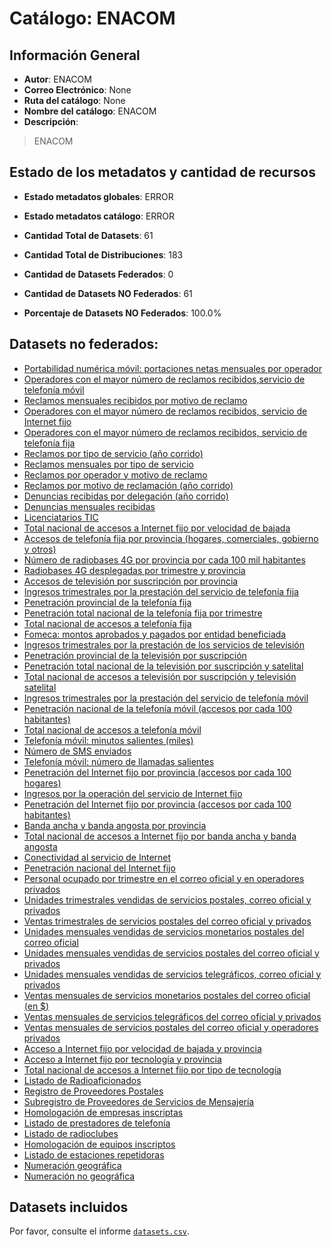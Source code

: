 
# Catálogo: ENACOM

## Información General

- **Autor**: ENACOM
- **Correo Electrónico**: None
- **Ruta del catálogo**: None
- **Nombre del catálogo**: ENACOM
- **Descripción**:

> ENACOM

## Estado de los metadatos y cantidad de recursos

- **Estado metadatos globales**: ERROR
- **Estado metadatos catálogo**: ERROR
- **Cantidad Total de Datasets**: 61
- **Cantidad Total de Distribuciones**: 183

- **Cantidad de Datasets Federados**: 0
- **Cantidad de Datasets NO Federados**: 61
- **Porcentaje de Datasets NO Federados**: 100.0%

## Datasets no federados:

- [Portabilidad numérica móvil: portaciones netas mensuales por operador](None)
- [Operadores con el mayor número de reclamos recibidos,servicio de telefonía móvil](None)
- [Reclamos mensuales recibidos por motivo de reclamo](None)
- [Operadores con el mayor número de reclamos recibidos, servicio de Internet fijo](None)
- [Operadores con el mayor número de reclamos recibidos, servicio de telefonía fija](None)
- [Reclamos por tipo de servicio (año corrido)](None)
- [Reclamos mensuales por tipo de servicio](None)
- [Reclamos por operador y motivo de reclamo](None)
- [Reclamos por motivo de reclamación (año corrido)](None)
- [Denuncias recibidas por delegación (año corrido)](None)
- [Denuncias mensuales recibidas](None)
- [Licenciatarios TIC](None)
- [Total nacional de accesos a Internet fijo por velocidad de bajada](None)
- [Accesos de telefonía fija por provincia (hogares, comerciales, gobierno y otros)](None)
- [Número de radiobases 4G por provincia por cada 100 mil habitantes](None)
- [Radiobases 4G desplegadas por trimestre y provincia](None)
- [Accesos de televisión por suscripción por provincia](None)
- [Ingresos trimestrales por la prestación del servicio de telefonía fija](None)
- [Penetración provincial de la telefonía fija](None)
- [Penetración total nacional de la telefonía fija por trimestre](None)
- [Total nacional de accesos a telefonía fija](None)
- [Fomeca: montos aprobados y pagados por entidad beneficiada](None)
- [Ingresos trimestrales por la prestación de los servicios de televisión](None)
- [Penetración provincial de la televisión por suscripción](None)
- [Penetración total nacional de la televisión por suscripción y satelital](None)
- [Total nacional de accesos a televisión por suscripción y televisión satelital](None)
- [Ingresos trimestrales por la prestación del servicio de telefonía móvil](None)
- [Penetración nacional de la telefonía móvil (accesos por cada 100 habitantes)](None)
- [Total nacional de accesos a telefonía móvil](None)
- [Telefonía móvil: minutos salientes (miles)](None)
- [Número de SMS enviados](None)
- [Telefonía móvil: número de llamadas salientes](None)
- [Penetración del Internet fijo por provincia (accesos por cada 100 hogares)](None)
- [Ingresos por la operación del servicio de Internet fijo](None)
- [Penetración del Internet fijo por provincia (accesos por cada 100 habitantes)](None)
- [Banda ancha y banda angosta por provincia](None)
- [Total nacional de accesos a Internet fijo por banda ancha y banda angosta](None)
- [Conectividad al servicio de Internet](None)
- [Penetración nacional del Internet fijo](None)
- [Personal ocupado por trimestre en el correo oficial y en operadores privados](None)
- [Unidades trimestrales vendidas de servicios postales, correo oficial y privados](None)
- [Ventas trimestrales de servicios postales del correo oficial y privados](None)
- [Unidades mensuales vendidas de servicios monetarios postales del correo oficial](None)
- [Unidades mensuales vendidas de servicios postales del correo oficial y privados](None)
- [Unidades mensuales vendidas de servicios telegráficos, correo oficial y privados](None)
- [Ventas mensuales de servicios monetarios postales del correo oficial (en $)](None)
- [Ventas mensuales de servicios telegráficos del correo oficial y privados](None)
- [Ventas mensuales de servicios postales del correo oficial y operadores privados](None)
- [Acceso a Internet fijo por velocidad de bajada y provincia](None)
- [Acceso a Internet fijo por tecnología y provincia](None)
- [Total nacional de accesos a Internet fijo por tipo de tecnología](None)
- [Listado de Radioaficionados](None)
- [Registro de Proveedores Postales](None)
- [Subregistro de Proveedores de Servicios de Mensajería](None)
- [Homologación de empresas inscriptas](None)
- [Listado de prestadores de telefonía](None)
- [Listado de radioclubes](None)
- [Homologación de equipos inscriptos](None)
- [Listado de estaciones repetidoras](None)
- [Numeración geográfica](None)
- [Numeración no geográfica](None)

## Datasets incluidos

Por favor, consulte el informe [`datasets.csv`](datasets.csv).
